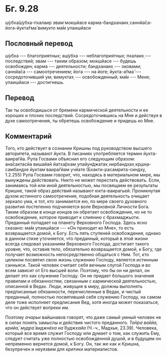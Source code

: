 # Бг. 9.28
ш́убха̄ш́убха-пхалаир эвам̇
мокшйасе карма-бандханаих̣
саннйа̄са-йога-йукта̄тма̄
вимукто ма̄м упаишйаси
## Пословный перевод

ш́убха --- благоприятных; аш́убха --- неблагоприятных; пхалаих̣ ---
последствий; эвам --- таким образом; мокшйасе --- будешь освобожден;
карма --- деятельности; бандханаих̣ --- оковами; саннйа̄са ---
самоотречением; йога --- на йоге; йукта-а̄тма̄ --- сосредоточивший ум;
вимуктах̣ --- освобожденный; ма̄м --- Меня; упаишйаси --- достигнешь.

## Перевод

Так ты освободишься от бремени кармической деятельности и ее хороших и
плохих последствий. Сосредоточившись на Мне и действуя в духе
самоотречения, ты обретешь освобождение и придешь ко Мне.

## Комментарий

Того, кто действует в сознании Кришны под руководством высшего
авторитета, называют йукта. В писаниях употребляется термин
йукта-ваира̄гйа. Рупа Госвами объяснил его следующим образом: ана̄сактасйа
вишайа̄н йатха̄рхам упайун̃джатах̣ нирбандхах̣ кр̣шн̣а-самбандхе йуктам̇
ваира̄гйам учйате (Бхакти-расамрита-синдху, 1.2.255) Рупа Госвами
говорит, что, находясь в материальном мире, мы вынуждены действовать.
Никто не может перестать действовать. Если, занимаясь той или иной
деятельностью, мы посвящаем ее результаты Кришне, такой образ действий
называют юкта-ваирагьей. Проникнутая духом истинного самоотречения,
подобная деятельность очищает зеркало ума, и тот, кто занимается ею, по
мере своего духовного развития постепенно подчиняется воле Верховной
Личности Бога. Таким образом в конце концов он обретает освобождение, но
не то освобождение, которое приводит к слиянию с брахмаджьоти. Преданный
попадает на планету Верховного Господа. Здесь ясно сказано: ма̄м
упаишйаси --- «Он приходит ко Мне», то есть возвращается домой, к Богу.
Есть пять ступеней освобождения, однако в данном стихе уточняется, что
преданный, который в этой жизни всегда следовал указаниям Верховного
Господа, достигает такого уровня, что, оставив тело, обязательно
возвращается домой, к Богу, где получает возможность непосредственно
общаться с Ним. Тот, кто целиком посвятил свою жизнь служению Господу,
является истинным санньяси. Такой человек считает себя вечным слугой
Господа и во всем зависит от Его высшей воли. Поэтому, что бы он ни
делал, он делает это как служение Господу. Он не придает большого
значения правилам и обязанностям, связанным с кармической деятельностью,
описанной в Ведах. Люди, живущие в миру, должны выполнять предписанные
обязанности, перечисленные в Ведах, и чистый преданный, полностью
посвятивший себя служению Господу, на самом деле тоже исполняет
предписания Вед, хотя иногда может показаться, что он действует вопреки
им.

Поэтому *ачарьи* вайшнавов говорят, что даже самый умный человек не в
силах понять замыслы и действия чистого преданного. *Та̄н̇ра ва̄кйа, крийа̄,
мудра̄ виджн̃еха на̄ буджхайа* (Ч.-ч., Мадхья, 23.39). Человека, который
все время служит Господу или думает о том, как служить Ему, следует
считать уже полностью освобожденной душой, и в будущем он непременно
вернется домой, к Богу. Он, так же как и Кришна, безупречен и неуязвим
для критики материалистов.
